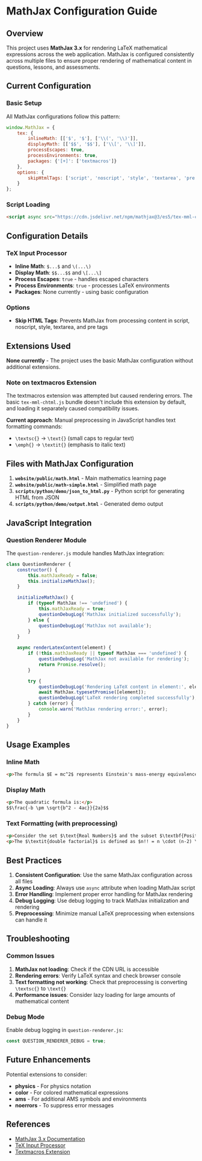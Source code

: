 # MathJax Configuration Guide

## Overview

This project uses **MathJax 3.x** for rendering LaTeX mathematical expressions across the web application. MathJax is configured consistently across multiple files to ensure proper rendering of mathematical content in questions, lessons, and assessments.

## Current Configuration

### Basic Setup

All MathJax configurations follow this pattern:

```javascript
window.MathJax = {
    tex: {
        inlineMath: [['$', '$'], ['\\(', '\\)']],
        displayMath: [['$$', '$$'], ['\\[', '\\]']],
        processEscapes: true,
        processEnvironments: true,
        packages: {'[+]': ['textmacros']}        
    },
    options: {
        skipHtmlTags: ['script', 'noscript', 'style', 'textarea', 'pre']
    }
};
```

### Script Loading

```html
<script async src="https://cdn.jsdelivr.net/npm/mathjax@3/es5/tex-mml-chtml.js"></script>
```

## Configuration Details

### TeX Input Processor

- **Inline Math**: `$...$` and `\(...\)`
- **Display Math**: `$$...$$` and `\[...\]`
- **Process Escapes**: `true` - handles escaped characters
- **Process Environments**: `true` - processes LaTeX environments
- **Packages**: None currently - using basic configuration

### Options

- **Skip HTML Tags**: Prevents MathJax from processing content in script, noscript, style, textarea, and pre tags

## Extensions Used

**None currently** - The project uses the basic MathJax configuration without additional extensions.

### Note on textmacros Extension

The textmacros extension was attempted but caused rendering errors. The basic `tex-mml-chtml.js` bundle doesn't include this extension by default, and loading it separately caused compatibility issues.

**Current approach**: Manual preprocessing in JavaScript handles text formatting commands:
- `\textsc{}` → `\text{}` (small caps to regular text)
- `\emph{}` → `\textit{}` (emphasis to italic text)

## Files with MathJax Configuration

1. **`website/public/math.html`** - Main mathematics learning page
2. **`website/public/math-simple.html`** - Simplified math page
3. **`scripts/python/demo/json_to_html.py`** - Python script for generating HTML from JSON
4. **`scripts/python/demo/output.html`** - Generated demo output

## JavaScript Integration

### Question Renderer Module

The `question-renderer.js` module handles MathJax integration:

```javascript
class QuestionRenderer {
    constructor() {
        this.mathJaxReady = false;
        this.initializeMathJax();
    }

    initializeMathJax() {
        if (typeof MathJax !== 'undefined') {
            this.mathJaxReady = true;
            questionDebugLog('MathJax initialized successfully');
        } else {
            questionDebugLog('MathJax not available');
        }
    }

    async renderLatexContent(element) {
        if (!this.mathJaxReady || typeof MathJax === 'undefined') {
            questionDebugLog('MathJax not available for rendering');
            return Promise.resolve();
        }

        try {
            questionDebugLog('Rendering LaTeX content in element:', element);
            await MathJax.typesetPromise([element]);
            questionDebugLog('LaTeX rendering completed successfully');
        } catch (error) {
            console.warn('MathJax rendering error:', error);
        }
    }
}
```

## Usage Examples

### Inline Math
```html
<p>The formula $E = mc^2$ represents Einstein's mass-energy equivalence.</p>
```

### Display Math
```html
<p>The quadratic formula is:</p>
$$\frac{-b \pm \sqrt{b^2 - 4ac}}{2a}$$
```

### Text Formatting (with preprocessing)
```html
<p>Consider the set $\text{Real Numbers}$ and the subset $\textbf{Positive Integers}$.</p>
<p>The $\textit{double factorial}$ is defined as $n!! = n \cdot (n-2) \cdot (n-4) \cdots$</p>
```

## Best Practices

1. **Consistent Configuration**: Use the same MathJax configuration across all files
2. **Async Loading**: Always use `async` attribute when loading MathJax script
3. **Error Handling**: Implement proper error handling for MathJax rendering
4. **Debug Logging**: Use debug logging to track MathJax initialization and rendering
5. **Preprocessing**: Minimize manual LaTeX preprocessing when extensions can handle it

## Troubleshooting

### Common Issues

1. **MathJax not loading**: Check if the CDN URL is accessible
2. **Rendering errors**: Verify LaTeX syntax and check browser console
3. **Text formatting not working**: Check that preprocessing is converting `\textsc{}` to `\text{}`
4. **Performance issues**: Consider lazy loading for large amounts of mathematical content

### Debug Mode

Enable debug logging in `question-renderer.js`:

```javascript
const QUESTION_RENDERER_DEBUG = true;
```

## Future Enhancements

Potential extensions to consider:
- **physics** - For physics notation
- **color** - For colored mathematical expressions
- **ams** - For additional AMS symbols and environments
- **noerrors** - To suppress error messages

## References

- [MathJax 3.x Documentation](https://docs.mathjax.org/en/latest/)
- [TeX Input Processor](https://docs.mathjax.org/en/latest/input/tex/index.html)
- [Textmacros Extension](https://docs.mathjax.org/en/latest/input/tex/extensions/textmacros.html) 